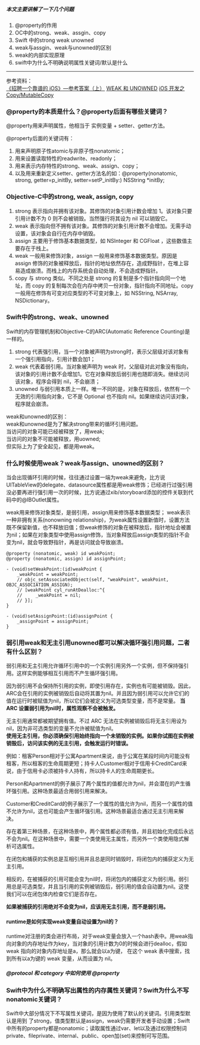 ##### 本文主要讲解了一下几个问题
1. @property的作用
2. OC中的strong、weak、assgin、copy
3. Swift 中的strong weak unowned
4. weak与assgin、weak与unowned的区别
5. weak的内部实现原理
6. swift中为什么不明确说明属性关键词/默认是什么

-----

参考资料：  
[《招聘一个靠谱的 iOS》—参考答案（上）](https://github.com/KiuShuo/iOSInterviewQuestions)
[WEAK 和 UNOWNED](http://swifter.tips/retain-cycle)
[iOS 开发之 Copy/MutableCopy](https://juejin.im/entry/57b15244a633bd00570955be)


### @property的本质是什么？@property后面有哪些关键词？
@property用来声明属性，他相当于 实例变量 + setter、getter方法。

@property后面的关键词有： 
1. 用来声明原子性atomic与非原子性nonatomic；
2. 用来设置读取特性的readwrite、readonly；
3. 用来表示内存特性的strong、weak、assign、copy；
4. 以及用来重新定义setter、getter方法名的如：@property(nonatomic, strong, getter=p_initBy, setter=setP_initBy:) NSString *initBy;

### Objective-C中的strong, weak, assign, copy
1. strong 表示指向并拥有该对象。其修饰的对象引用计数会增加 1。该对象只要引用计数不为 0 则不会被销毁。当然强行将其设为 nil 可以销毁它。
2. weak 表示指向但不拥有该对象。其修饰的对象引用计数不会增加。无需手动设置，该对象会自行在内存中销毁。
3. assign 主要用于修饰基本数据类型，如 NSInteger 和 CGFloat ，这些数值主要存在于栈上。
4. weak 一般用来修饰对象，assign 一般用来修饰基本数据类型。原因是 assign 修饰的对象被释放后，指针的地址依然存在，造成野指针，在堆上容易造成崩溃。而栈上的内存系统会自动处理，不会造成野指针。
5. copy 与 strong 类似。不同之处是 strong 的复制是多个指针指向同一个地址，而 copy 的复制每次会在内存中拷贝一份对象，指针指向不同地址。copy 一般用在修饰有可变对应类型的不可变对象上，如 NSString, NSArray, NSDictionary。

### Swift中的strong、weak、unowned
Swift的内存管理机制和Objective-C的ARC(Automatic Reference Counting)是一样的。  

1. strong 代表强引用，当一个对象被声明为strong时，表示父层级对该对象有一个强引用指向，引用计数会加1；     
2. weak 代表着弱引用。当对象被声明为 weak 时，父层级对此对象没有指向，该对象的引用计数不会增加1。它在对象释放后弱引用也随即消失。继续访问该对象，程序会得到 nil，不会崩溃；    
3. unowned 与弱引用本质上一样。唯一不同的是，对象在释放后，依然有一个无效的引用指向对象，它不是 Optional 也不指向 nil。如果继续访问该对象，程序就会崩溃。  

weak和unowned的区别：   
weak和unowned是为了解决strong带来的循环引用问题。  
当访问的对象可能已经被释放了，用weak;   
当访问的对象不可能被释放，用uowned;   
但实际上为了安全起见，都是用weak。 

### 什么时候使用weak？weak与assign、unowned的区别？
当会出现循环引用的时候，往往通过设置一端为weak来避免，比方说UITableView的delegate、datasource属性都是用weak修饰；已经进行过强引用没必要再进行强引用一次的时候，比方说通过xib/storyboard添加的控件关联到代码中的@IBOutlet属性。  

weak用来修饰对象类型，是弱引用，assign用来修饰基本数据类型；
weak表示一种非拥有关系(nonowning relationship)，为weak属性设置新值时，设置方法既不保留新值，也不释放旧值；但weak修饰的对象在被释放后，指针地址会被置为nil；如果在对象类型中使用assign修饰，当对象释放后assign类型的指针不会变为nil，就会导致野指针，再是访问就会导致崩溃。

```
@property (nonatomic, weak) id weakPoint;
@property (nonatomic, assign) id assignPoint;

- (void)setWeakPoint:(id)weakPoint {
    _weakPoint = weakPoint;
    // objc_setAssociatedObject(self, "weakPoint", weakPoint, OBJC_ASSOCIATION_ASSIGN);
    // [weakPoint cyl_runAtDealloc:^{
    //     _weakPoint = nil;
    // }];
}

- (void)setAssignPoint:(id)assignPoint {
    _assignPoint = assignPoint;
}

```

### 弱引用weak和无主引用unowned都可以解决循环强引用问题，二者有什么区别？

弱引用和无主引用允许循环引用中的一个实例引用另外一个实例，但不保持强引用。这样实例能够相互引用而不产生循环强引用。

因为弱引用不会保持所引用的实例，即使引用存在，实例也有可能被销毁。因此，ARC会在引用的实例被销毁后自动将其置为nil。并且因为弱引用可以允许它们的值在运行时被赋值为nil，所以它们会被定义为可选类型变量，而不是常量。 
**当 ARC 设置弱引用为nil时，属性观察不会被触发。**

无主引用通常都被期望拥有值。不过 ARC 无法在实例被销毁后将无主引用设为nil，因为非可选类型的变量不允许被赋值为nil。  
**使用无主引用，你必须确保引用始终指向一个未销毁的实例。如果你试图在实例被销毁后，访问该实例的无主引用，会触发运行时错误。**

例如：租客Person相对于公寓Apartment来说，由于公寓在某段时间内可能没有租客，所以租客的生命周期更短；持卡人Customer相对于信用卡CreditCard来说，由于信用卡必须被持卡人持有，所以持卡人的生命周期更长。

Person和Apartment的例子展示了两个属性的值都允许为nil，并会潜在的产生循环强引用。这种场景最适合用弱引用来解决。

Customer和CreditCard的例子展示了一个属性的值允许为nil，而另一个属性的值不允许为nil，这也可能会产生循环强引用。这种场景最适合通过无主引用来解决。

存在着第三种场景，在这种场景中，两个属性都必须有值，并且初始化完成后永远不会为nil。在这种场景中，需要一个类使用无主属性，而另外一个类使用隐式解析可选属性。

在闭包和捕获的实例总是互相引用并且总是同时销毁时，将闭包内的捕获定义为无主引用。

相反的，在被捕获的引用可能会变为nil时，将闭包内的捕获定义为弱引用。弱引用总是可选类型，并且当引用的实例被销毁后，弱引用的值会自动置为nil。这使我们可以在闭包体内检查它们是否存在。

**如果被捕获的引用绝对不会变为nil，应该用无主引用，而不是弱引用。**

#### runtime是如何实现weak变量自动设置为nil的？
runtime对注册的类会进行布局，对于weak变量会放入一个hash表中。用weak指向对象的内存地址作为key，当对象的引用计数为0的时候会进行dealloc，假如 weak 指向的对象内存地址是a，那么就会以a为键， 在这个 weak 表中搜索，找到所有以a为键的 weak 变量，从而设置为 nil。

##### @protocol 和 category 中如何使用 @property

### Swift中为什么不明确写出属性的内存属性关键词？Swift为什么不写nonatomic关键词？
Swift中大部分情况下不写属性关键词，是因为使用了默认的关键词。引用类型默认是用到 了strong，值类型默认是assign，weak仍需要开发者手动设置；Swift中所有的property都是nonatomic；读取属性通过var、let以及通过权限控制词private、fileprivate、internal、public、open加(set)来控制可写范围。


